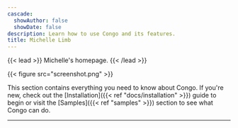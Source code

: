 ```yaml
---
cascade:
  showAuthor: false
  showDate: false
description: Learn how to use Congo and its features.
title: Michelle Limb
---
```


{{< lead >}}
Michelle's homepage.
{{< /lead >}}

{{< figure src="screenshot.png" >}}

This section contains everything you need to know about Congo. If you're new, check out the [Installation]({{< ref "docs/installation" >}}) guide to begin or visit the [Samples]({{< ref "samples" >}}) section to see what Congo can do.

---
